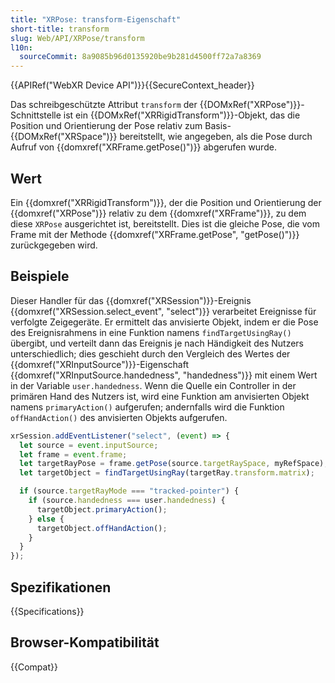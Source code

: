 ```yaml
---
title: "XRPose: transform-Eigenschaft"
short-title: transform
slug: Web/API/XRPose/transform
l10n:
  sourceCommit: 8a9085b96d0135920be9b281d4500ff72a7a8369
---
```


{{APIRef("WebXR Device API")}}{{SecureContext_header}}

Das schreibgeschützte Attribut `transform` der
{{DOMxRef("XRPose")}}-Schnittstelle ist ein {{DOMxRef("XRRigidTransform")}}-Objekt, das
die Position und Orientierung der Pose relativ zum Basis-{{DOMxRef("XRSpace")}}
bereitstellt, wie angegeben, als die Pose durch Aufruf von
{{domxref("XRFrame.getPose()")}} abgerufen wurde.

## Wert

Ein {{domxref("XRRigidTransform")}}, der die Position und Orientierung der
{{domxref("XRPose")}} relativ zu dem {{domxref("XRFrame")}}, zu dem diese
`XRPose` ausgerichtet ist, bereitstellt. Dies ist die gleiche Pose, die vom
Frame mit der Methode {{domxref("XRFrame.getPose", "getPose()")}} zurückgegeben wird.

## Beispiele

Dieser Handler für das {{domxref("XRSession")}}-Ereignis {{domxref("XRSession.select_event", "select")}} verarbeitet Ereignisse für verfolgte Zeigegeräte. Er ermittelt das anvisierte Objekt, indem er die Pose des Ereignisrahmens in eine Funktion namens `findTargetUsingRay()` übergibt, und verteilt dann das Ereignis je nach Händigkeit des Nutzers unterschiedlich; dies geschieht durch den Vergleich des Wertes der {{domxref("XRInputSource")}}-Eigenschaft
{{domxref("XRInputSource.handedness", "handedness")}} mit einem Wert in der Variable
`user.handedness`. Wenn die Quelle ein Controller in der primären Hand des Nutzers ist, wird eine Funktion am anvisierten Objekt namens `primaryAction()` aufgerufen; andernfalls wird die Funktion `offHandAction()` des anvisierten Objekts aufgerufen.

```js
xrSession.addEventListener("select", (event) => {
  let source = event.inputSource;
  let frame = event.frame;
  let targetRayPose = frame.getPose(source.targetRaySpace, myRefSpace);
  let targetObject = findTargetUsingRay(targetRay.transform.matrix);

  if (source.targetRayMode === "tracked-pointer") {
    if (source.handedness === user.handedness) {
      targetObject.primaryAction();
    } else {
      targetObject.offHandAction();
    }
  }
});
```

## Spezifikationen

{{Specifications}}

## Browser-Kompatibilität

{{Compat}}
